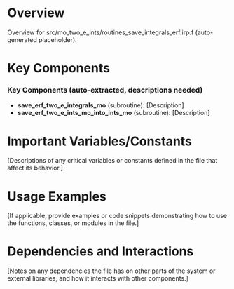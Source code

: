 # Overview

Overview for src/mo_two_e_ints/routines_save_integrals_erf.irp.f (auto-generated placeholder).

# Key Components

### Key Components (auto-extracted, descriptions needed)
- **save_erf_two_e_integrals_mo** (subroutine): [Description]
- **save_erf_two_e_ints_mo_into_ints_mo** (subroutine): [Description]

# Important Variables/Constants

[Descriptions of any critical variables or constants defined in the file that affect its behavior.]

# Usage Examples

[If applicable, provide examples or code snippets demonstrating how to use the functions, classes, or modules in the file.]

# Dependencies and Interactions

[Notes on any dependencies the file has on other parts of the system or external libraries, and how it interacts with other components.]
